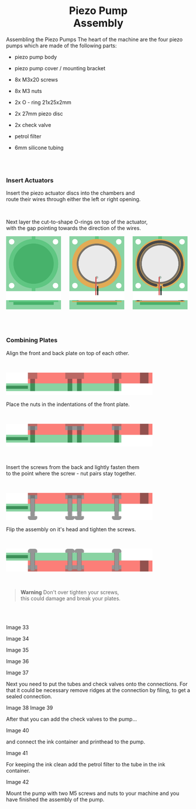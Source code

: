
<div align = center>

# Piezo Pump <br> Assembly  



</div>

Assembling the Piezo Pumps
The heart of the machine are the four piezo pumps which are made of the following parts:

- piezo pump body

- piezo pump cover / mounting bracket

- 8x M3x20 screws

- 8x M3 nuts

- 2x O - ring 21x25x2mm

- 2x 27mm piezo disc

- 2x check valve

- petrol filter

- 6mm silicone tubing


<br>
<br>

### Insert Actuators

Insert the piezo actuator discs into the chambers and  
route their wires through either the left or right opening.

<br>

Next layer the cut-to-shape O-rings on top of the actuator,  
with the gap pointing towards the direction of the wires.

<img
    height = 200
    src = '../../Resources/Piezo Pump/Steps/Insert Actuators A.webp'
/>    
<img
    height = 200
    src = '../../Resources/Piezo Pump/Steps/Insert Actuators B.webp'
/>    
<img
    height = 200
    src = '../../Resources/Piezo Pump/Steps/Insert Actuators C.webp'
/>

<br>
<br>

### Combining Plates

Align the front and back plate on top of each other.

<br>

<img
    width = 400
    src = '../../Resources/Piezo Pump/Steps/A-1.webp'
/>

Place the nuts in the indentations of the front plate.

<br>

<img
    width = 400
    src = '../../Resources/Piezo Pump/Steps/A-2.webp'
/>

<br>

Insert the screws from the back and lightly fasten them  
to the point where the screw - nut pairs stay together.

<br>

<img
    width = 400
    src = '../../Resources/Piezo Pump/Steps/A-3.webp'
/>

Flip the assembly on it's head and tighten the screws.

<br>

<img
    width = 400
    src = '../../Resources/Piezo Pump/Steps/A-4.webp'
/>

<br>

> **Warning** Don't over tighten your screws,  
this could damage and break your plates.

<br>
<br>



Image 33

Image 34

Image 35

Image 36

Image 37

Next you need to put the tubes and check valves onto the connections. For that it could be necessary remove ridges at the connection by filing, to get a sealed connection.

Image 38
Image 39

After that you can add the check valves to the pump...

Image 40

and connect the ink container and printhead to the pump.

Image 41

For keeping the ink clean add the petrol filter to the tube in the ink container.

Image 42

Mount the pump with two M5 screws and nuts to your machine and you have finished the assembly of the pump.